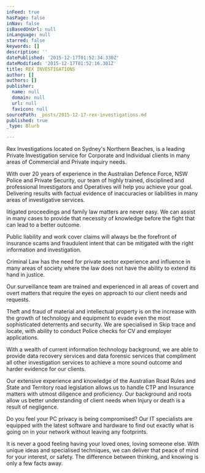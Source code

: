 ```yaml
---
inFeed: true
hasPage: false
inNav: false
isBasedOnUrl: null
inLanguage: null
starred: false
keywords: []
description: ''
datePublished: '2015-12-17T01:52:34.330Z'
dateModified: '2015-12-17T01:52:16.301Z'
title: REX INVESTIGATIONS
author: []
authors: []
publisher:
  name: null
  domain: null
  url: null
  favicon: null
sourcePath: _posts/2015-12-17-rex-investigations.md
published: true
_type: Blurb

---
```

Rex Investigations located on Sydney's Northern
Beaches, is a leading Private Investigation service for Corporate and
Individual clients in many areas of Commercial and Private inquiry needs.

With over 20 years of experience in the Australian
Defence Force, NSW Police and Private Security, our team of highly trained,
disciplined and professional Investigators and Operatives will help you achieve
your goal. Delivering results with factual evidence of inaccuracies or
liabilities in many areas of investigative services.

litigated proceedings and family law matters are
never easy. We can assist in many cases to provide that necessity of knowledge
before the fight that can lead to a better outcome.

Public liability and work cover claims will always
be the forefront of insurance scams and fraudulent intent that can be mitigated
with the right information and investigation.

Criminal Law has the need for private sector
experience and influence in many areas of society where the law does not have
the ability to extend its hand in justice. 

Our surveillance team are trained and experienced
in all areas of covert and overt matters that require the eyes on approach to
our client needs and requests.

Theft and fraud of material and intellectual
property is on the increase with the growth of technology and equipment to
evade even the most sophisticated deterrents and security. We are specialised
in Skip trace and locate, with ability to conduct Police checks for CV and
employer applications. 

With a wealth of current information technology
background, we are able to provide data recovery services and data forensic
services that compliment all other investigation services to achieve a more
sound outcome and harder evidence for our clients.

Our extensive experience and knowledge of the
Australian Road Rules and State and Territory road legislation allows us to
handle CTP and Insurance matters with utmost diligence and proficiency. Our
background and roots allow us better understanding of client needs when Injury
or death is a result of negligence.

Do you feel your PC privacy is being compromised?
Our IT specialists are equipped with the latest software and hardware to find
out exactly what is going on in your network without leaving any footprints.

It is never a good feeling having your loved
ones, loving someone else. With unique ideas and specialised techniques, we can
deliver that peace of mind for your interest, or safety. The difference between
thinking, and knowing is only a few facts away.